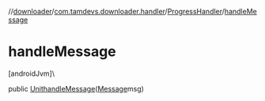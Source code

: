 //[downloader](../../../index.md)/[com.tamdevs.downloader.handler](../index.md)/[ProgressHandler](index.md)/[handleMessage](handle-message.md)

# handleMessage

[androidJvm]\

public [Unit](https://kotlinlang.org/api/latest/jvm/stdlib/kotlin/-unit/index.html)[handleMessage](handle-message.md)([Message](https://developer.android.com/reference/kotlin/android/os/Message.html)msg)
